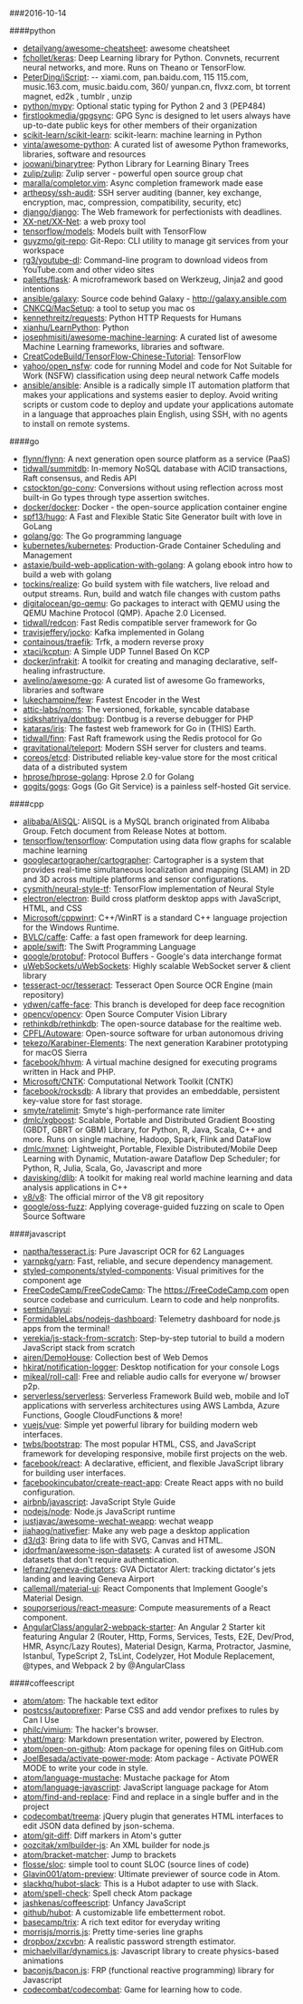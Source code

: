 ###2016-10-14

####python
* [detailyang/awesome-cheatsheet](https://github.com/detailyang/awesome-cheatsheet):  awesome cheatsheet
* [fchollet/keras](https://github.com/fchollet/keras): Deep Learning library for Python. Convnets, recurrent neural networks, and more. Runs on Theano or TensorFlow.
* [PeterDing/iScript](https://github.com/PeterDing/iScript):  --   xiami.com,  pan.baidu.com, 115 115.com,  music.163.com,  music.baidu.com, 360/ yunpan.cn,  flvxz.com, bt torrent  magnet, ed2k , tumblr , unzip
* [python/mypy](https://github.com/python/mypy): Optional static typing for Python 2 and 3 (PEP484)
* [firstlookmedia/gpgsync](https://github.com/firstlookmedia/gpgsync): GPG Sync is designed to let users always have up-to-date public keys for other members of their organization
* [scikit-learn/scikit-learn](https://github.com/scikit-learn/scikit-learn): scikit-learn: machine learning in Python
* [vinta/awesome-python](https://github.com/vinta/awesome-python): A curated list of awesome Python frameworks, libraries, software and resources
* [joowani/binarytree](https://github.com/joowani/binarytree): Python Library for Learning Binary Trees
* [zulip/zulip](https://github.com/zulip/zulip): Zulip server - powerful open source group chat
* [maralla/completor.vim](https://github.com/maralla/completor.vim): Async completion framework made ease
* [arthepsy/ssh-audit](https://github.com/arthepsy/ssh-audit): SSH server auditing (banner, key exchange, encryption, mac, compression, compatibility, security, etc)
* [django/django](https://github.com/django/django): The Web framework for perfectionists with deadlines.
* [XX-net/XX-Net](https://github.com/XX-net/XX-Net): a web proxy tool
* [tensorflow/models](https://github.com/tensorflow/models): Models built with TensorFlow
* [guyzmo/git-repo](https://github.com/guyzmo/git-repo): Git-Repo: CLI utility to manage git services from your workspace
* [rg3/youtube-dl](https://github.com/rg3/youtube-dl): Command-line program to download videos from YouTube.com and other video sites
* [pallets/flask](https://github.com/pallets/flask): A microframework based on Werkzeug, Jinja2 and good intentions
* [ansible/galaxy](https://github.com/ansible/galaxy): Source code behind Galaxy - http://galaxy.ansible.com
* [CNKCQ/MacSetup](https://github.com/CNKCQ/MacSetup): a tool to setup you mac os
* [kennethreitz/requests](https://github.com/kennethreitz/requests): Python HTTP Requests for Humans
* [xianhu/LearnPython](https://github.com/xianhu/LearnPython): Python
* [josephmisiti/awesome-machine-learning](https://github.com/josephmisiti/awesome-machine-learning): A curated list of awesome Machine Learning frameworks, libraries and software.
* [CreatCodeBuild/TensorFlow-Chinese-Tutorial](https://github.com/CreatCodeBuild/TensorFlow-Chinese-Tutorial): TensorFlow
* [yahoo/open_nsfw](https://github.com/yahoo/open_nsfw): code for running Model and code for Not Suitable for Work (NSFW) classification using deep neural network Caffe models
* [ansible/ansible](https://github.com/ansible/ansible): Ansible is a radically simple IT automation platform that makes your applications and systems easier to deploy. Avoid writing scripts or custom code to deploy and update your applications automate in a language that approaches plain English, using SSH, with no agents to install on remote systems.

####go
* [flynn/flynn](https://github.com/flynn/flynn): A next generation open source platform as a service (PaaS)
* [tidwall/summitdb](https://github.com/tidwall/summitdb): In-memory NoSQL database with ACID transactions, Raft consensus, and Redis API
* [cstockton/go-conv](https://github.com/cstockton/go-conv): Conversions without using reflection across most built-in Go types through type assertion switches.
* [docker/docker](https://github.com/docker/docker): Docker - the open-source application container engine
* [spf13/hugo](https://github.com/spf13/hugo): A Fast and Flexible Static Site Generator built with love in GoLang
* [golang/go](https://github.com/golang/go): The Go programming language
* [kubernetes/kubernetes](https://github.com/kubernetes/kubernetes): Production-Grade Container Scheduling and Management
* [astaxie/build-web-application-with-golang](https://github.com/astaxie/build-web-application-with-golang): A golang ebook intro how to build a web with golang
* [tockins/realize](https://github.com/tockins/realize): Go build system with file watchers, live reload and output streams. Run, build and watch file changes with custom paths
* [digitalocean/go-qemu](https://github.com/digitalocean/go-qemu): Go packages to interact with QEMU using the QEMU Machine Protocol (QMP). Apache 2.0 Licensed.
* [tidwall/redcon](https://github.com/tidwall/redcon): Fast Redis compatible server framework for Go
* [travisjeffery/jocko](https://github.com/travisjeffery/jocko): Kafka implemented in Golang
* [containous/traefik](https://github.com/containous/traefik): Trfk, a modern reverse proxy
* [xtaci/kcptun](https://github.com/xtaci/kcptun): A Simple UDP Tunnel Based On KCP
* [docker/infrakit](https://github.com/docker/infrakit): A toolkit for creating and managing declarative, self-healing infrastructure.
* [avelino/awesome-go](https://github.com/avelino/awesome-go): A curated list of awesome Go frameworks, libraries and software
* [lukechampine/few](https://github.com/lukechampine/few): Fastest Encoder in the West
* [attic-labs/noms](https://github.com/attic-labs/noms): The versioned, forkable, syncable database
* [sidkshatriya/dontbug](https://github.com/sidkshatriya/dontbug): Dontbug is a reverse debugger for PHP
* [kataras/iris](https://github.com/kataras/iris): The fastest web framework for Go in (THIS) Earth.
* [tidwall/finn](https://github.com/tidwall/finn): Fast Raft framework using the Redis protocol for Go
* [gravitational/teleport](https://github.com/gravitational/teleport): Modern SSH server for clusters and teams.
* [coreos/etcd](https://github.com/coreos/etcd): Distributed reliable key-value store for the most critical data of a distributed system
* [hprose/hprose-golang](https://github.com/hprose/hprose-golang): Hprose 2.0 for Golang
* [gogits/gogs](https://github.com/gogits/gogs): Gogs (Go Git Service) is a painless self-hosted Git service.

####cpp
* [alibaba/AliSQL](https://github.com/alibaba/AliSQL): AliSQL is a MySQL branch originated from Alibaba Group. Fetch document from Release Notes at bottom.
* [tensorflow/tensorflow](https://github.com/tensorflow/tensorflow): Computation using data flow graphs for scalable machine learning
* [googlecartographer/cartographer](https://github.com/googlecartographer/cartographer): Cartographer is a system that provides real-time simultaneous localization and mapping (SLAM) in 2D and 3D across multiple platforms and sensor configurations.
* [cysmith/neural-style-tf](https://github.com/cysmith/neural-style-tf): TensorFlow implementation of Neural Style
* [electron/electron](https://github.com/electron/electron): Build cross platform desktop apps with JavaScript, HTML, and CSS
* [Microsoft/cppwinrt](https://github.com/Microsoft/cppwinrt): C++/WinRT is a standard C++ language projection for the Windows Runtime.
* [BVLC/caffe](https://github.com/BVLC/caffe): Caffe: a fast open framework for deep learning.
* [apple/swift](https://github.com/apple/swift): The Swift Programming Language
* [google/protobuf](https://github.com/google/protobuf): Protocol Buffers - Google's data interchange format
* [uWebSockets/uWebSockets](https://github.com/uWebSockets/uWebSockets): Highly scalable WebSocket server & client library
* [tesseract-ocr/tesseract](https://github.com/tesseract-ocr/tesseract): Tesseract Open Source OCR Engine (main repository)
* [ydwen/caffe-face](https://github.com/ydwen/caffe-face): This branch is developed for deep face recognition
* [opencv/opencv](https://github.com/opencv/opencv): Open Source Computer Vision Library
* [rethinkdb/rethinkdb](https://github.com/rethinkdb/rethinkdb): The open-source database for the realtime web.
* [CPFL/Autoware](https://github.com/CPFL/Autoware): Open-source software for urban autonomous driving
* [tekezo/Karabiner-Elements](https://github.com/tekezo/Karabiner-Elements): The next generation Karabiner prototyping for macOS Sierra
* [facebook/hhvm](https://github.com/facebook/hhvm): A virtual machine designed for executing programs written in Hack and PHP.
* [Microsoft/CNTK](https://github.com/Microsoft/CNTK): Computational Network Toolkit (CNTK)
* [facebook/rocksdb](https://github.com/facebook/rocksdb): A library that provides an embeddable, persistent key-value store for fast storage.
* [smyte/ratelimit](https://github.com/smyte/ratelimit): Smyte's high-performance rate limiter
* [dmlc/xgboost](https://github.com/dmlc/xgboost): Scalable, Portable and Distributed Gradient Boosting (GBDT, GBRT or GBM) Library, for Python, R, Java, Scala, C++ and more. Runs on single machine, Hadoop, Spark, Flink and DataFlow
* [dmlc/mxnet](https://github.com/dmlc/mxnet): Lightweight, Portable, Flexible Distributed/Mobile Deep Learning with Dynamic, Mutation-aware Dataflow Dep Scheduler; for Python, R, Julia, Scala, Go, Javascript and more
* [davisking/dlib](https://github.com/davisking/dlib): A toolkit for making real world machine learning and data analysis applications in C++
* [v8/v8](https://github.com/v8/v8): The official mirror of the V8 git repository
* [google/oss-fuzz](https://github.com/google/oss-fuzz): Applying coverage-guided fuzzing on scale to Open Source Software

####javascript
* [naptha/tesseract.js](https://github.com/naptha/tesseract.js): Pure Javascript OCR for 62 Languages 
* [yarnpkg/yarn](https://github.com/yarnpkg/yarn):  Fast, reliable, and secure dependency management.
* [styled-components/styled-components](https://github.com/styled-components/styled-components): Visual primitives for the component age 
* [FreeCodeCamp/FreeCodeCamp](https://github.com/FreeCodeCamp/FreeCodeCamp): The https://FreeCodeCamp.com open source codebase and curriculum. Learn to code and help nonprofits.
* [sentsin/layui](https://github.com/sentsin/layui): 
* [FormidableLabs/nodejs-dashboard](https://github.com/FormidableLabs/nodejs-dashboard): Telemetry dashboard for node.js apps from the terminal!
* [verekia/js-stack-from-scratch](https://github.com/verekia/js-stack-from-scratch): Step-by-step tutorial to build a modern JavaScript stack from scratch
* [airen/DemoHouse](https://github.com/airen/DemoHouse): Collection best of Web Demos
* [hkirat/notification-logger](https://github.com/hkirat/notification-logger): Desktop notification for your console Logs
* [mikeal/roll-call](https://github.com/mikeal/roll-call):  Free and reliable audio calls for everyone w/ browser p2p.
* [serverless/serverless](https://github.com/serverless/serverless): Serverless Framework  Build web, mobile and IoT applications with serverless architectures using AWS Lambda, Azure Functions, Google CloudFunctions & more! 
* [vuejs/vue](https://github.com/vuejs/vue): Simple yet powerful library for building modern web interfaces.
* [twbs/bootstrap](https://github.com/twbs/bootstrap): The most popular HTML, CSS, and JavaScript framework for developing responsive, mobile first projects on the web.
* [facebook/react](https://github.com/facebook/react): A declarative, efficient, and flexible JavaScript library for building user interfaces.
* [facebookincubator/create-react-app](https://github.com/facebookincubator/create-react-app): Create React apps with no build configuration.
* [airbnb/javascript](https://github.com/airbnb/javascript): JavaScript Style Guide
* [nodejs/node](https://github.com/nodejs/node): Node.js JavaScript runtime 
* [justjavac/awesome-wechat-weapp](https://github.com/justjavac/awesome-wechat-weapp):  wechat weapp
* [jiahaog/nativefier](https://github.com/jiahaog/nativefier): Make any web page a desktop application
* [d3/d3](https://github.com/d3/d3): Bring data to life with SVG, Canvas and HTML. 
* [jdorfman/awesome-json-datasets](https://github.com/jdorfman/awesome-json-datasets): A curated list of awesome JSON datasets that don't require authentication.
* [lefranz/geneva-dictators](https://github.com/lefranz/geneva-dictators): GVA Dictator Alert: tracking dictator's jets landing and leaving Geneva Airport
* [callemall/material-ui](https://github.com/callemall/material-ui): React Components that Implement Google's Material Design.
* [souporserious/react-measure](https://github.com/souporserious/react-measure): Compute measurements of a React component.
* [AngularClass/angular2-webpack-starter](https://github.com/AngularClass/angular2-webpack-starter):  An Angular 2 Starter kit featuring Angular 2 (Router, Http, Forms, Services, Tests, E2E, Dev/Prod, HMR, Async/Lazy Routes), Material Design, Karma, Protractor, Jasmine, Istanbul, TypeScript 2, TsLint, Codelyzer, Hot Module Replacement, @types, and Webpack 2 by @AngularClass

####coffeescript
* [atom/atom](https://github.com/atom/atom): The hackable text editor
* [postcss/autoprefixer](https://github.com/postcss/autoprefixer): Parse CSS and add vendor prefixes to rules by Can I Use
* [philc/vimium](https://github.com/philc/vimium): The hacker's browser.
* [yhatt/marp](https://github.com/yhatt/marp): Markdown presentation writer, powered by Electron.
* [atom/open-on-github](https://github.com/atom/open-on-github): Atom package for opening files on GitHub.com
* [JoelBesada/activate-power-mode](https://github.com/JoelBesada/activate-power-mode): Atom package - Activate POWER MODE to write your code in style.
* [atom/language-mustache](https://github.com/atom/language-mustache): Mustache package for Atom
* [atom/language-javascript](https://github.com/atom/language-javascript): JavaScript language package for Atom
* [atom/find-and-replace](https://github.com/atom/find-and-replace): Find and replace in a single buffer and in the project
* [codecombat/treema](https://github.com/codecombat/treema): jQuery plugin that generates HTML interfaces to edit JSON data defined by json-schema.
* [atom/git-diff](https://github.com/atom/git-diff): Diff markers in Atom's gutter
* [oozcitak/xmlbuilder-js](https://github.com/oozcitak/xmlbuilder-js): An XML builder for node.js
* [atom/bracket-matcher](https://github.com/atom/bracket-matcher): Jump to brackets
* [flosse/sloc](https://github.com/flosse/sloc): simple tool to count SLOC (source lines of code)
* [Glavin001/atom-preview](https://github.com/Glavin001/atom-preview):  Ultimate previewer of source code in Atom.
* [slackhq/hubot-slack](https://github.com/slackhq/hubot-slack): This is a Hubot adapter to use with Slack.
* [atom/spell-check](https://github.com/atom/spell-check): Spell check Atom package
* [jashkenas/coffeescript](https://github.com/jashkenas/coffeescript): Unfancy JavaScript
* [github/hubot](https://github.com/github/hubot): A customizable life embetterment robot.
* [basecamp/trix](https://github.com/basecamp/trix): A rich text editor for everyday writing
* [morrisjs/morris.js](https://github.com/morrisjs/morris.js): Pretty time-series line graphs
* [dropbox/zxcvbn](https://github.com/dropbox/zxcvbn): A realistic password strength estimator.
* [michaelvillar/dynamics.js](https://github.com/michaelvillar/dynamics.js): Javascript library to create physics-based animations
* [baconjs/bacon.js](https://github.com/baconjs/bacon.js): FRP (functional reactive programming) library for Javascript
* [codecombat/codecombat](https://github.com/codecombat/codecombat): Game for learning how to code.

